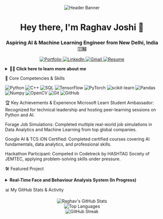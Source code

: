 <div align="center">
<img src="https://www.google.com/search?q=https://raw.githubusercontent.com/raghavj12345/raghavj12345/main/header.png" alt="Header Banner"/>
</div>

<h1 align="center">Hey there, I'm Raghav Joshi 👋</h1>
<h3 align="center">Aspiring AI & Machine Learning Engineer from New Delhi, India 🇮🇳</h3>

<p align="center">
<a href="https://raghavj12345.github.io/portfolio/" target="_blank">
<img src="https://img.shields.io/badge/View_My_Portfolio-00AADD?style=for-the-badge&logo=rocket&logoColor=white" alt="Portfolio"/>
</a>
<a href="https://www.google.com/search?q=https://www.linkedin.com/in/raghav-joshi-687a02373" target="_blank">
<img src="https://www.google.com/search?q=https://img.shields.io/badge/LinkedIn-0077B5%3Fstyle%3Dfor-the-badge%26logo%3Dlinkedin%26logoColor%3Dwhite" alt="LinkedIn"/>
</a>
<a href="mailto:raghavj12321@gmail.com">
<img src="https://www.google.com/search?q=https://img.shields.io/badge/Email_Me-D14836%3Fstyle%3Dfor-the-badge%26logo%3Dgmail%26logoColor%3Dwhite" alt="Gmail"/>
</a>
<a href="https://www.google.com/url?sa=E&source=gmail&q=https://github.com/raghavj12345/raghavj12345/blob/main/RaghavJoshiResume.pdf" target="_blank">
<img src="https://www.google.com/search?q=https://img.shields.io/badge/View_Resume-DA291C%3Fstyle%3Dfor-the-badge%26logo%3Dadobeacrobatreader%26logoColor%3Dwhite" alt="Resume"/>
</a>
</p>

<details>
<summary>👨‍💻<strong> Click here to learn more about me</strong></summary>
<br>
I am a motivated and detail-oriented AI/ML enthusiast currently pursuing my B.Tech in Computer Science from JIMS Engineering Management Technical Campus (GGSIPU). My passion lies in turning complex data into actionable insights and building impactful, intelligent solutions. I have hands-on experience with key machine learning frameworks and a proven ability to learn and adapt in collaborative, fast-paced environments. I'm always eager to connect and discuss new technologies, projects, or opportunities!
</details>

🚀 Core Competencies & Skills
<p align="left">
<img src="https://www.google.com/search?q=https://img.shields.io/badge/Python-3776AB%3Fstyle%3Dfor-the-badge%26logo%3Dpython%26logoColor%3Dwhite" alt="Python"/>
<img src="https://www.google.com/search?q=https://img.shields.io/badge/C%252B%252B-00599C%3Fstyle%3Dfor-the-badge%26logo%3Dc%252B%252B%26logoColor%3Dwhite" alt="C++"/>
<img src="https://www.google.com/search?q=https://img.shields.io/badge/SQL-4479A1%3Fstyle%3Dfor-the-badge%26logo%3Dpostgresql%26logoColor%3Dwhite" alt="SQL"/>
<img src="https://img.shields.io/badge/TensorFlow-FF6F00?style=for-the-badge&logo=tensorflow&logoColor=white" alt="TensorFlow"/>
<img src="https://img.shields.io/badge/PyTorch-EE4C2C?style=for-the-badge&logo=pytorch&logoColor=white" alt="PyTorch"/>
<img src="https://www.google.com/search?q=https://img.shields.io/badge/scikit--learn-F7931E%3Fstyle%3Dfor-the-badge%26logo%3Dscikit-learn%26logoColor%3Dwhite" alt="scikit-learn"/>
<img src="https://www.google.com/search?q=https://img.shields.io/badge/Pandas-150458%3Fstyle%3Dfor-the-badge%26logo%3Dpandas%26logoColor%3Dwhite" alt="Pandas"/>
<img src="https://www.google.com/search?q=https://img.shields.io/badge/Numpy-013243%3Fstyle%3Dfor-the-badge%26logo%3Dnumpy%26logoColor%3Dwhite" alt="Numpy"/>
<img src="https://www.google.com/search?q=https://img.shields.io/badge/OpenCV-5C3EE8%3Fstyle%3Dfor-the-badge%26logo%3Dopencv%26logoColor%3Dwhite" alt="OpenCV"/>
<img src="https://www.google.com/search?q=https://img.shields.io/badge/Git-F05032%3Fstyle%3Dfor-the-badge%26logo%3Dgit%26logoColor%3Dwhite" alt="Git"/>
<img src="https://www.google.com/search?q=https://img.shields.io/badge/GitHub-181717%3Fstyle%3Dfor-the-badge%26logo%3Dgithub%26logoColor%3Dwhite" alt="GitHub"/>
</p>

🏆 Key Achievements & Experience
Microsoft Learn Student Ambassador: Recognized for technical leadership and hosting peer-learning sessions on Python and AI.

Forage Job Simulations: Completed multiple real-world job simulations in Data Analytics and Machine Learning from top global companies.

Google AI & TCS iON Certified: Completed certified courses covering AI fundamentals, data analytics, and professional skills.

Hackathon Participant: Competed in Codetreck by HASHTAG Society of JEMTEC, applying problem-solving skills under pressure.

🛠️ Featured Project
<details>
<summary><strong>Real-Time Face and Behaviour Analysis System (In Progress)</strong></summary>
<br>
This project focuses on analyzing facial expressions and behavioral patterns from a real-time video feed. It integrates computer vision and deep learning models to derive user sentiment and activity insights, with applications in retail customer analysis, workplace wellness monitoring, and intelligent surveillance.
<ul>
<li><strong>Captures and processes</strong> real-time video to detect and track human faces.</li>
<li><strong>Integrates</strong> facial expression recognition and pose estimation models.</li>
<li><strong>Aims to provide</strong> actionable insights based on user sentiment and behavior.</li>
<li><strong>Tech Stack:</strong> Python, OpenCV, TensorFlow (in progress).</li>
</ul>
</details>

📊 My GitHub Stats & Activity
<p align="center">
<img align="center" src="https://www.google.com/search?q=https://github-readme-stats.vercel.app/api%3Fusername%3Draghavj12345%26show_icons%3Dtrue%26theme%3Dtokyonight%26include_all_commits%3Dtrue%26count_private%3Dtrue" alt="Raghav's GitHub Stats"/>
<br/>
<img align="center" src="https://www.google.com/search?q=https://github-readme-stats.vercel.app/api/top-langs/%3Fusername%3Draghavj12345%26layout%3Dcompact%26langs_count%3D8%26theme%3Dtokyonight" alt="Top Languages"/>
<br/>
<img align="center" src="https://www.google.com/search?q=https://github-readme-streak-stats.herokuapp.com/%3Fuser%3Draghavj12345%26theme%3Dtokyonight" alt="GitHub Streak"/>
</p>
